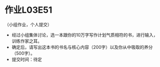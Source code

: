 # 作业L03E51
（小组作业，个人提交） 

- 经过小组集体讨论，选一本跟你的10万字写作计划气质相符的书，进行输⼊，训练作家之⽿。
- 确定后，请写出这本书的书名与核⼼内容（200字）以及你从中吸取的养分（500字）。 
- 提交时间：待定
